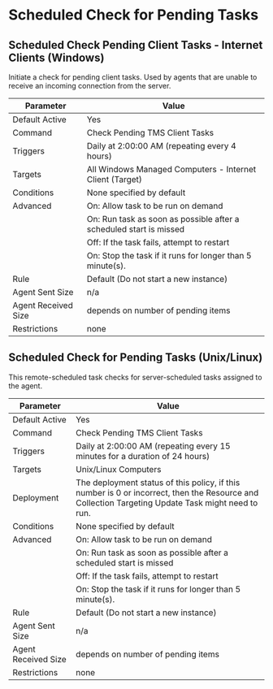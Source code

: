 [title]: # (Scheduled Check for Pending Tasks)
[tags]: # (task)
[priority]: # (5)
# Scheduled Check for Pending Tasks

## Scheduled Check Pending Client Tasks - Internet Clients (Windows)

Initiate a check for pending client tasks. Used by agents that are unable to receive an incoming connection from the server.

| Parameter | Value |
| ----- | ----- |
| Default Active | Yes |
| Command | Check Pending TMS Client Tasks |
| Triggers | Daily at 2:00:00 AM (repeating every 4 hours) |
| Targets | All Windows Managed Computers - Internet Client (Target) |
| Conditions | None specified by default |
| Advanced | On: Allow task to be run on demand |
| | On: Run task as soon as possible after a scheduled start is missed |
| | Off: If the task fails, attempt to restart |
| | On: Stop the task if it runs for longer than 5 minute(s). |
| Rule | Default (Do not start a new instance) |
| Agent Sent Size | n/a |
| Agent Received Size | depends on number of pending items |
| Restrictions | none |

## Scheduled Check for Pending Tasks (Unix/Linux)

This remote-scheduled task checks for server-scheduled tasks assigned to the agent.

| Parameter | Value |
| ----- | ----- |
| Default Active | Yes |
| Command | Check Pending TMS Client Tasks |
| Triggers | Daily at 2:00:00 AM (repeating every 15 minutes for a duration of 24 hours) |
| Targets | Unix/Linux Computers |
| Deployment | The deployment status of this policy, if this number is 0 or incorrect, then the Resource and Collection Targeting Update Task might need to run.
| Conditions | None specified by default |
| Advanced | On: Allow task to be run on demand |
| | On: Run task as soon as possible after a scheduled start is missed |
| | Off: If the task fails, attempt to restart |
| | On: Stop the task if it runs for longer than 5 minute(s). |
| Rule | Default (Do not start a new instance) |
| Agent Sent Size | n/a |
| Agent Received Size | depends on number of pending items |
| Restrictions | none |
